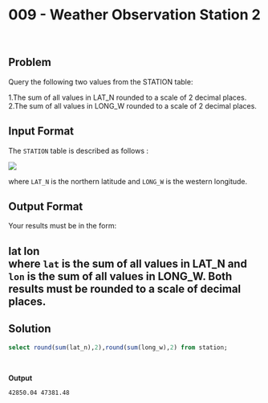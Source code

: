 # 009 - Weather Observation Station 2
<br>

## Problem

Query the following two values from the STATION table:

1.The sum of all values in LAT_N rounded to a scale of 2 decimal places.
2.The sum of all values in LONG_W rounded to a scale of 2 decimal places.


## Input Format

The `STATION` table is described as follows :

![](https://s3.amazonaws.com/hr-challenge-images/9336/1449345840-5f0a551030-Station.jpg)

where `LAT_N` is the northern latitude and `LONG_W` is the western longitude.

## Output Format

Your results must be in the form:

lat lon <br>
where `lat` is the sum of all values in LAT_N and `lon` is the sum of all values in LONG_W. 
Both results must be rounded to a scale of  decimal places.
---

## Solution


```SQL
select round(sum(lat_n),2),round(sum(long_w),2) from station;

```

<br>

**Output**

```
42850.04 47381.48
```